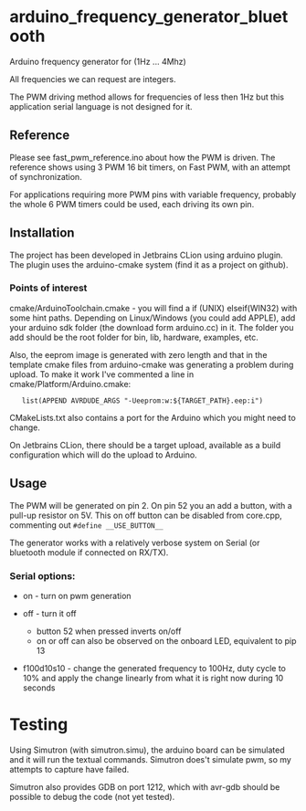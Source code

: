 # arduino_frequency_generator_bluetooth
Arduino frequency generator for (1Hz ... 4Mhz)

All frequencies we can request are integers.

The PWM driving method allows for frequencies of less then 1Hz but this
application serial language is not designed for it.

## Reference
Please see fast_pwm_reference.ino about how the PWM is driven. The reference
shows using 3 PWM 16 bit timers, on Fast PWM, with an attempt of synchronization.

For applications requiring more PWM pins with variable frequency, probably
the whole 6 PWM timers could be used, each driving its own pin.  

## Installation

The project has been developed in Jetbrains CLion using arduino plugin.
The plugin uses the arduino-cmake system (find it as a project on github).

### Points of interest
cmake/ArduinoToolchain.cmake - you will find a if (UNIX) elseif(WIN32)
with some hint paths.
Depending on Linux/Windows (you could add APPLE), add your arduino sdk folder
(the download form arduino.cc) in it.
The folder you add should be the root folder for bin, lib, hardware, examples, etc.

Also, the eeprom image is generated with zero length and that in the template
cmake files from arduino-cmake was generating a problem during upload.
To make it work I've commented a line in cmake/Platform/Arduino.cmake:

`    list(APPEND AVRDUDE_ARGS "-Ueeprom:w:${TARGET_PATH}.eep:i")
`

CMakeLists.txt also contains a port for the Arduino which you might need
to change.

On Jetbrains CLion, there should be a target upload, available as a build
configuration which will do the upload to Arduino.

## Usage

The PWM will be generated on pin 2.
On pin 52 you an add a button, with a pull-up resistor on 5V.
This on off button can be disabled from core.cpp, commenting out `#define __USE_BUTTON__`

The generator works with a relatively verbose system on Serial
(or bluetooth module if connected on RX/TX).

### Serial options:

* on - turn on pwm generation

* off - turn it off
  * button 52 when pressed inverts on/off
  * on or off can also be observed on the onboard LED, equivalent to pip 13

* f100d10s10 - change the generated frequency to 100Hz, duty cycle to 10%
  and apply the change linearly from what it is right now during 10 seconds


# Testing
Using Simutron (with simutron.simu), the arduino board can be simulated
and it will run the textual commands. Simutron does't simulate pwm, so
my attempts to capture have failed.

Simutron also provides GDB on port 1212, which with avr-gdb should be 
possible to debug the code (not yet tested).


